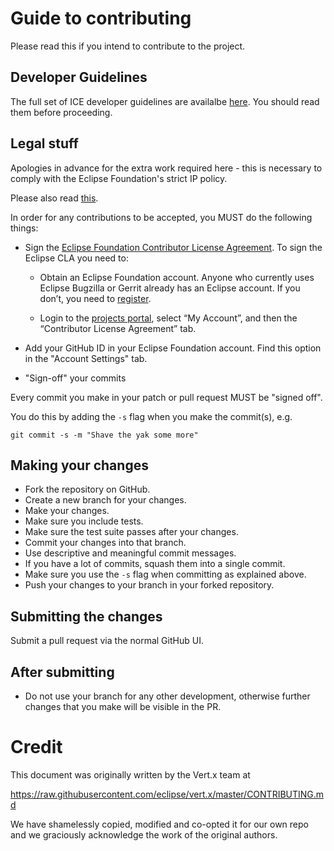 # Guide to contributing

Please read this if you intend to contribute to the project.

## Developer Guidelines

The full set of ICE developer guidelines are availalbe [here](https://wiki.eclipse.org/ICE_Developer_Documentation). You should read them before proceeding.

## Legal stuff

Apologies in advance for the extra work required here - this is necessary to comply with the Eclipse Foundation's
strict IP policy.

Please also read [this](http://wiki.eclipse.org/Development_Resources/Contributing_via_Git).

In order for any contributions to be accepted, you MUST do the following things:

* Sign the [Eclipse Foundation Contributor License Agreement](http://www.eclipse.org/legal/CLA.php).
To sign the Eclipse CLA you need to:

  * Obtain an Eclipse Foundation account. Anyone who currently uses Eclipse Bugzilla or Gerrit already has an Eclipse account.
If you don’t, you need to [register](https://dev.eclipse.org/site_login/createaccount.php).

  * Login to the [projects portal](https://projects.eclipse.org/), select “My Account”, and then the “Contributor License Agreement” tab.

* Add your GitHub ID in your Eclipse Foundation account. Find this option in the "Account Settings" tab.

* "Sign-off" your commits

Every commit you make in your patch or pull request MUST be "signed off".

You do this by adding the `-s` flag when you make the commit(s), e.g.

    git commit -s -m "Shave the yak some more"

## Making your changes

* Fork the repository on GitHub.
* Create a new branch for your changes.
* Make your changes.
* Make sure you include tests.
* Make sure the test suite passes after your changes.
* Commit your changes into that branch.
* Use descriptive and meaningful commit messages.
* If you have a lot of commits, squash them into a single commit.
* Make sure you use the `-s` flag when committing as explained above.
* Push your changes to your branch in your forked repository.

## Submitting the changes

Submit a pull request via the normal GitHub UI.
 
## After submitting

* Do not use your branch for any other development, otherwise further changes that you make will be visible in the PR.

# Credit

This document was originally written by the Vert.x team at

https://raw.githubusercontent.com/eclipse/vert.x/master/CONTRIBUTING.md

We have shamelessly copied, modified and co-opted it for our own repo and we
graciously acknowledge the work of the original authors.
